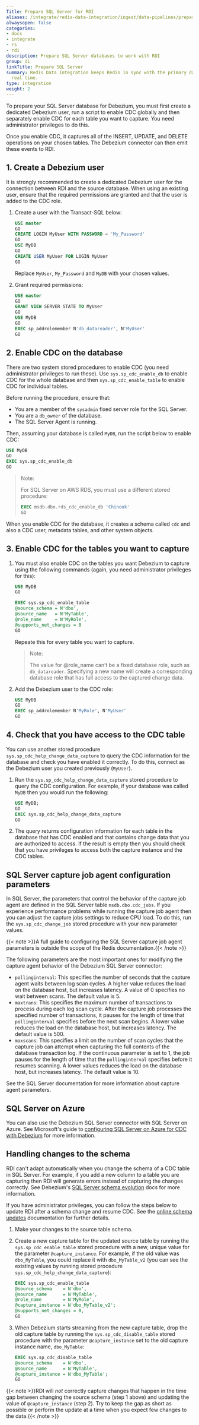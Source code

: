 ```yaml
---
Title: Prepare SQL Server for RDI
aliases: /integrate/redis-data-integration/ingest/data-pipelines/prepare-dbs/sql-server/
alwaysopen: false
categories:
- docs
- integrate
- rs
- rdi
description: Prepare SQL Server databases to work with RDI
group: di
linkTitle: Prepare SQL Server
summary: Redis Data Integration keeps Redis in sync with the primary database in near
  real time.
type: integration
weight: 2
---
```


To prepare your SQL Server database for Debezium, you must first create a dedicated Debezium user,
run a script to enable CDC globally and then separately enable CDC for each table you want to
capture. You need administrator privileges to do this.

Once you enable CDC, it captures all of the INSERT, UPDATE, and DELETE operations
on your chosen tables. The Debezium connector can then emit these events to RDI.

## 1. Create a Debezium user

It is strongly recommended to create a dedicated Debezium user for the connection between RDI
and the source database. When using an existing user, ensure that the required 
permissions are granted and that the user is added to the CDC role.

1.  Create a user with the Transact-SQL below:

    ```sql
    USE master
    GO
    CREATE LOGIN MyUser WITH PASSWORD = 'My_Password'
    GO
    USE MyDB
    GO
    CREATE USER MyUser FOR LOGIN MyUser
    GO
    ```

    Replace `MyUser`, `My_Password` and `MyDB` with your chosen values.

1.  Grant required permissions:

    ```sql
    USE master
    GO
    GRANT VIEW SERVER STATE TO MyUser
    GO
    USE MyDB
    GO
    EXEC sp_addrolemember N'db_datareader', N'MyUser'
    GO
    ```

## 2. Enable CDC on the database

There are two system stored procedures to enable CDC (you need
administrator privileges to run these). Use `sys.sp_cdc_enable_db`
to enable CDC for the whole database and then `sys.sp_cdc_enable_table` to enable CDC for individual tables. 

Before running the procedure, ensure that:

- You are a member of the `sysadmin` fixed server role for the SQL Server.
- You are a `db_owner` of the database.
- The SQL Server Agent is running.

Then, assuming your database is called `MyDB`, run the script below to enable CDC:

```sql
USE MyDB
GO
EXEC sys.sp_cdc_enable_db
GO
```

> Note:
>
> For SQL Server on AWS RDS, you must use a different stored procedure:
> ```sql
> EXEC msdb.dbo.rds_cdc_enable_db 'Chinook'
> GO
> ```

When you enable CDC for the database, it creates a schema called `cdc` and also
a CDC user, metadata tables, and other system objects. 

## 3. Enable CDC for the tables you want to capture

1.  You must also enable CDC on the tables you want Debezium to capture using the
following commands (again, you need administrator privileges for this):

    ```sql
    USE MyDB
    GO

    EXEC sys.sp_cdc_enable_table
    @source_schema = N'dbo',
    @source_name   = N'MyTable', 
    @role_name     = N'MyRole',  
    @supports_net_changes = 0
    GO
    ```

    Repeate this for every table you want to capture.

    > Note:
    > 
    > The value for @role_name can’t be a fixed database role, such as `db_datareader`. Specifying
    > a new name will create a corresponding database role that has full access to the captured change data.
  
1.  Add the Debezium user to the CDC role:

    ```sql
    USE MyDB
    GO
    EXEC sp_addrolemember N'MyRole', N'MyUser'
    GO
    ```

## 4. Check that you have access to the CDC table

You can use another stored procedure `sys.sp_cdc_help_change_data_capture`
to query the CDC information for the database and check you have enabled
it correctly. To do this, connect as the Debezium user you created previously (`MyUser`).

1.  Run the `sys.sp_cdc_help_change_data_capture` stored procedure to query
    the CDC configuration. For example, if your database was called `MyDB` then you would
    run the following:

    ```sql
    USE MyDB;
    GO
    EXEC sys.sp_cdc_help_change_data_capture
    GO
    ```

1.  The query returns configuration information for each table in the database that
    has CDC enabled and that contains change data that you are authorized to
    access. If the result is empty then you should check that you have privileges
    to access both the capture instance and the CDC tables.

## SQL Server capture job agent configuration parameters

In SQL Server, the parameters that control the behavior of the capture job agent
are defined in the SQL Server table `msdb.dbo.cdc_jobs`. If you experience performance
problems while running the capture job agent then you can adjust the capture jobs
settings to reduce CPU load. To do this, run the `sys.sp_cdc_change_job` stored procedure
with your new parameter values.

{{< note >}}A full guide to configuring the SQL Server capture job agent parameters
is outside the scope of the Redis documentation.{{< /note >}}

The following parameters are the most important ones for modifying the capture agent behavior
of the Debezium SQL Server connector:

* `pollinginterval`: This specifies the number of seconds that the capture agent
  waits between log scan cycles. A higher value reduces the load on the database
  host, but increases latency.  A value of 0 specifies no wait between scans.
  The default value is 5.
* `maxtrans`: This specifies the maximum number of transactions to process during
  each log scan cycle. After the capture job processes the specified number of
  transactions, it pauses for the length of time that `pollinginterval` specifies
  before the next scan begins. A lower value reduces the load on the database host,
  but increases latency. The default value is 500.
* `maxscans`: This specifies a limit on the number of scan cycles that the capture
  job can attempt when capturing the full contents of the database transaction log.
  If the continuous parameter is set to 1, the job pauses for the length of time
  that the `pollinginterval` specifies before it resumes scanning. A lower values
  reduces the load on the database host, but increases latency. The default value is 10.

See the SQL Server documentation for more information about capture agent parameters.

## SQL Server on Azure

You can also use the Debezium SQL Server connector with SQL Server on Azure.
See Microsoft's guide to
[configuring SQL Server on Azure for CDC with Debezium](https://learn.microsoft.com/en-us/samples/azure-samples/azure-sql-db-change-stream-debezium/azure-sql%2D%2Dsql-server-change-stream-with-debezium/)
for more information.

## Handling changes to the schema

RDI can't adapt automatically when you change the schema of a CDC table in SQL Server. For example,
if you add a new column to a table you are capturing then RDI will generate errors
instead of capturing the changes correctly. See Debezium's
[SQL Server schema evolution](https://debezium.io/documentation/reference/stable/connectors/sqlserver.html#sqlserver-schema-evolution)
docs for more information.

If you have administrator privileges, you can follow the steps below to update RDI after
a schema change and resume CDC. See the
[online schema updates](https://debezium.io/documentation/reference/stable/connectors/sqlserver.html#online-schema-updates)
documentation for further details.

1.  Make your changes to the source table schema.

1.  Create a new capture table for the updated source table by running the `sys.sp_cdc_enable_table` stored
    procedure with a new, unique value for the parameter `@capture_instance`. For example, if the old value
    was `dbo_MyTable`, you could replace it with `dbo_MyTable_v2` (you can see the existing values by running
    stored procedure `sys.sp_cdc_help_change_data_capture`):

    ```sql
    EXEC sys.sp_cdc_enable_table
    @source_schema    = N'dbo',
    @source_name      = N'MyTable',
    @role_name        = N'MyRole',
    @capture_instance = N'dbo_MyTable_v2';
    @supports_net_changes = 0,
    GO
    ```

1.  When Debezium starts streaming from the new capture table, drop the old capture table by running 
    the `sys.sp_cdc_disable_table` stored procedure with the parameter `@capture_instance` set to the old
    capture instance name, `dbo_MyTable`:

    ```sql
    EXEC sys.sp_cdc_disable_table
    @source_schema    = N'dbo',
    @source_name      = N'MyTable',
    @capture_instance = N'dbo_MyTable';
    GO
    ```

{{< note >}}RDI will *not* correctly capture changes that happen in the time gap between changing
the source schema (step 1 above) and updating the value of `@capture_instance` (step 2).
Try to keep the gap as short as possible or perform the update at a time when you expect
few changes to the data.{{< /note >}}
